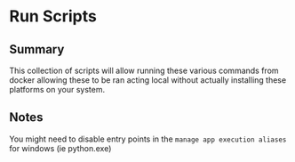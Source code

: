 # Run Scripts

## Summary

This collection of scripts will allow running these various commands from docker allowing these to be ran acting local without actually installing these platforms on your system.

## Notes

You might need to disable entry points in the `manage app execution aliases` for windows (ie python.exe)
